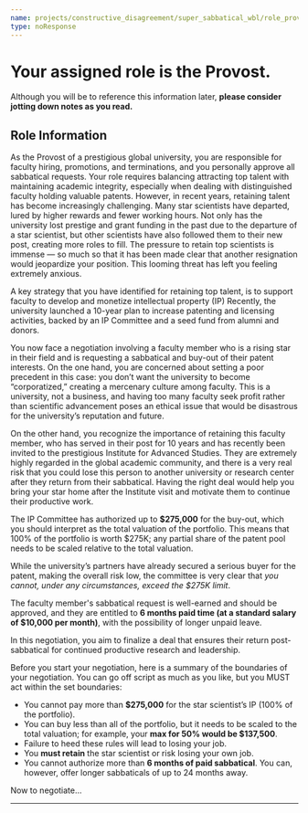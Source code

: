```yaml
---
name: projects/constructive_disagreement/super_sabbatical_wbl/role_provost.md
type: noResponse
---
```


# Your assigned role is the Provost.

Although you will be to reference this information later, **please consider jotting down notes as you read.**

## Role Information

As the Provost of a prestigious global university, you are responsible for faculty hiring, promotions, and terminations, and you personally approve all sabbatical requests. Your role requires balancing attracting top talent with maintaining academic integrity, especially when dealing with distinguished faculty holding valuable patents. However, in recent years, retaining talent has become increasingly challenging. Many star scientists have departed, lured by higher rewards and fewer working hours. Not only has the university lost prestige and grant funding in the past due to the departure of a star scientist, but other scientists have also followed them to their new post, creating more roles to fill. The pressure to retain top scientists is immense — so much so that it has been made clear that another resignation would jeopardize your position. This looming threat has left you feeling extremely anxious. 

A key strategy that you have identified for retaining top talent, is to support faculty to develop and monetize intellectual property (IP) Recently, the university launched a 10-year plan to increase patenting and licensing activities, backed by an IP Committee and a seed fund from alumni and donors.

You now face a negotiation involving a faculty member who is a rising star in their field and is requesting a sabbatical and buy-out of their patent interests. On the one hand, you are concerned about setting a poor precedent in this case: you don’t want the university to become “corporatized,” creating a mercenary culture among faculty. This is a university, not a business, and having too many faculty seek profit rather than scientific advancement poses an ethical issue that would be disastrous for the university’s reputation and future.

On the other hand, you recognize the importance of retaining this faculty member, who has served in their post for 10 years and has recently been invited to the prestigious Institute for Advanced Studies. They are extremely highly regarded in the global academic community, and there is a very real risk that you could lose this person to another university or research center after they return from their sabbatical. Having the right deal would help you bring your star home after the Institute visit and motivate them to continue their productive work.

The IP Committee has authorized up to **$275,000** for the buy-out, which you should interpret as the total valuation of the portfolio. This means that 100\% of the portfolio is worth $275K; any partial share of the patent pool needs to be scaled relative to the total valuation.

While the university’s partners have already secured a serious buyer for the patent, making the overall risk low, the committee is very clear that _you cannot, under any circumstances, exceed the $275K limit_.

The faculty member's sabbatical request is well-earned and should be approved, and they are entitled to **6 months paid time (at a standard salary of $10,000 per month)**, with the possibility of longer unpaid leave.

In this negotiation, you aim to finalize a deal that ensures their return post-sabbatical for continued productive research and leadership.

Before you start your negotiation, here is a summary of the boundaries of your negotiation. You can go off script as much as you like, but you MUST act within the set boundaries:
- You cannot pay more than **$275,000** for the star scientist’s IP (100% of the portfolio).
- You can buy less than all of the portfolio, but it needs to be scaled to the total valuation; for example, your **max for 50% would be $137,500**.
- Failure to heed these rules will lead to losing your job.  
- You **must retain** the star scientist or risk losing your own job.
- You cannot authorize more than **6 months of paid sabbatical**. You can, however, offer longer sabbaticals of up to 24 months away.

Now to negotiate...

---
